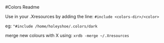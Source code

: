 #Colors Readme

Use in your .Xresources by adding the line:
 `#include <colors-dir>/<color>`

  eg: `"#include /home/holeyshoe/.colors/dark`

merge new colours with X using:
  `xrdb -merge ~/.Xresources`
